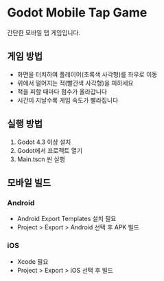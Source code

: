 # Godot Mobile Tap Game

간단한 모바일 탭 게임입니다. 

## 게임 방법
- 화면을 터치하여 플레이어(초록색 사각형)를 좌우로 이동
- 위에서 떨어지는 적(빨간색 사각형)을 피하세요
- 적을 피할 때마다 점수가 올라갑니다
- 시간이 지날수록 게임 속도가 빨라집니다

## 실행 방법

1. Godot 4.3 이상 설치
2. Godot에서 프로젝트 열기
3. Main.tscn 씬 실행

## 모바일 빌드

### Android
- Android Export Templates 설치 필요
- Project > Export > Android 선택 후 APK 빌드

### iOS  
- Xcode 필요
- Project > Export > iOS 선택 후 빌드